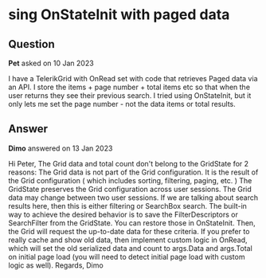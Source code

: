 # sing OnStateInit with paged data

## Question

**Pet** asked on 10 Jan 2023

I have a TelerikGrid with OnRead set with code that retrieves Paged data via an API. I store the items + page number + total items etc so that when the user returns they see their previous search. I tried using OnStateInit, but it only lets me set the page number - not the data items or total results.

## Answer

**Dimo** answered on 13 Jan 2023

Hi Peter, The Grid data and total count don't belong to the GridState for 2 reasons: The Grid data is not part of the Grid configuration. It is the result of the Grid configuration ( which includes sorting, filtering, paging, etc. ) The GridState preserves the Grid configuration across user sessions. The Grid data may change between two user sessions. If we are talking about search results here, then this is either filtering or SearchBox search. The built-in way to achieve the desired behavior is to save the FilterDescriptors or SearchFilter from the GridState. You can restore those in OnStateInit. Then, the Grid will request the up-to-date data for these criteria. If you prefer to really cache and show old data, then implement custom logic in OnRead, which will set the old serialized data and count to args.Data and args.Total on initial page load (you will need to detect initial page load with custom logic as well). Regards, Dimo
